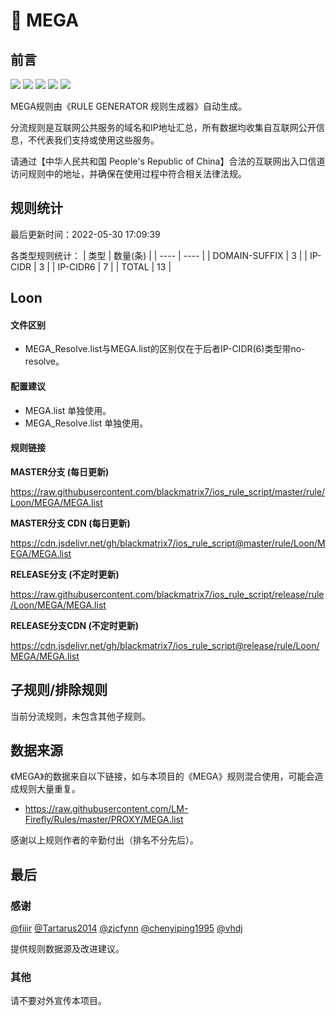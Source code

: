 # 🧸 MEGA

## 前言

![](https://shields.io/badge/-移除重复规则-ff69b4) ![](https://shields.io/badge/-DOMAIN与DOMAIN--SUFFIX合并-green) ![](https://shields.io/badge/-DOMAIN--SUFFIX间合并-critical) ![](https://shields.io/badge/-DOMAIN--SUFFIX与DOMAIN--KEYWORD合并-blue) ![](https://shields.io/badge/-IP--CIDR(6)合并-blueviolet) 

MEGA规则由《RULE GENERATOR 规则生成器》自动生成。

分流规则是互联网公共服务的域名和IP地址汇总，所有数据均收集自互联网公开信息，不代表我们支持或使用这些服务。

请通过【中华人民共和国 People's Republic of China】合法的互联网出入口信道访问规则中的地址，并确保在使用过程中符合相关法律法规。

## 规则统计

最后更新时间：2022-05-30 17:09:39

各类型规则统计：
| 类型 | 数量(条)  | 
| ---- | ----  |
| DOMAIN-SUFFIX | 3  | 
| IP-CIDR | 3  | 
| IP-CIDR6 | 7  | 
| TOTAL | 13  | 


## Loon 

#### 文件区别
- MEGA_Resolve.list与MEGA.list的区别仅在于后者IP-CIDR(6)类型带no-resolve。

#### 配置建议
- MEGA.list 单独使用。
- MEGA_Resolve.list 单独使用。

#### 规则链接
**MASTER分支 (每日更新)**

https://raw.githubusercontent.com/blackmatrix7/ios_rule_script/master/rule/Loon/MEGA/MEGA.list

**MASTER分支 CDN (每日更新)**

https://cdn.jsdelivr.net/gh/blackmatrix7/ios_rule_script@master/rule/Loon/MEGA/MEGA.list

**RELEASE分支 (不定时更新)**

https://raw.githubusercontent.com/blackmatrix7/ios_rule_script/release/rule/Loon/MEGA/MEGA.list

**RELEASE分支CDN (不定时更新)**

https://cdn.jsdelivr.net/gh/blackmatrix7/ios_rule_script@release/rule/Loon/MEGA/MEGA.list

## 子规则/排除规则


当前分流规则，未包含其他子规则。

## 数据来源

《MEGA》的数据来自以下链接，如与本项目的《MEGA》规则混合使用，可能会造成规则大量重复。

- https://raw.githubusercontent.com/LM-Firefly/Rules/master/PROXY/MEGA.list


感谢以上规则作者的辛勤付出（排名不分先后）。

## 最后

### 感谢

[@fiiir](https://github.com/fiiir) [@Tartarus2014](https://github.com/Tartarus2014) [@zjcfynn](https://github.com/zjcfynn) [@chenyiping1995](https://github.com/chenyiping1995) [@vhdj](https://github.com/vhdj)

提供规则数据源及改进建议。

### 其他

请不要对外宣传本项目。